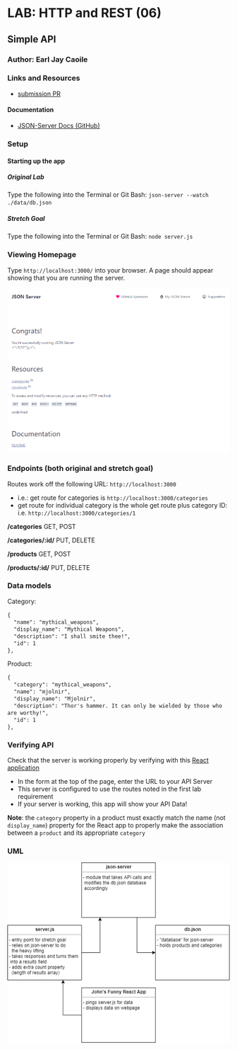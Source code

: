# LAB: HTTP and REST (06)

## Simple API

### Author: Earl Jay Caoile

### Links and Resources

- [submission PR](https://github.com/earljay-caoile-401-advanced-javascript/simple-api/pull/1)

#### Documentation

- [JSON-Server Docs (GitHub)](https://github.com/typicode/json-server)

### Setup

#### Starting up the app

##### Original Lab

Type the following into the Terminal or Git Bash: `json-server --watch ./data/db.json`

##### Stretch Goal

Type the following into the Terminal or Git Bash: `node server.js`

### Viewing Homepage

Type `http://localhost:3000/` into your browser. A page should appear showing that you are running the server.

![homepage](homepage.png "homepage")

### Endpoints (both original and stretch goal)

Routes work off the following URL: `http://localhost:3000`
- i.e.: get route for categories is `http://localhost:3000/categories`
- get route for individual category is the whole get route plus category ID: i.e. `http://localhost:3000/categories/1`

**/categories** GET, POST

**/categories/:id/** PUT, DELETE

**/products** GET, POST

**/products/:id/** PUT, DELETE

### Data models

Category:

```
{
  "name": "mythical_weapons",
  "display_name": "Mythical Weapons",
  "description": "I shall smite thee!",
  "id": 1
},
```

Product:

```
{
  "category": "mythical_weapons",
  "name": "mjolnir",
  "display_name": "Mjolnir",
  "description": "Thor's hammer. It can only be wielded by those who are worthy!",
  "id": 1
},
```

### Verifying API

Check that the server is working properly by verifying with this [React application](https://w638oyk7o8.csb.app/)

- In the form at the top of the page, enter the URL to your API Server
- This server is configured to use the routes noted in the first lab requirement
- If your server is working, this app will show your API Data!

**Note**: the `category` property in a product must exactly match the name (not `display_name`) property for the React app to properly make the association between a `product` and its appropriate `category`

### UML

![UML Image](lab-06-uml.png "uml diagram")
